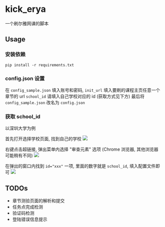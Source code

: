 # kick_erya
一个刷尔雅网课的脚本

## Usage

### 安装依赖

```
pip install -r requirements.txt
```

### config.json 设置
在 ```config_sample.json``` 填入账号和密码, ```init_url``` 填入要刷的课程主页任意一个章节的 url
```school_id``` 请填入自己学校对应的 id (获取方式见下方)
最后将 ```config_sample.json``` 改名为 ```config.json```

### 获取 school_id
以深圳大学为例

首先打开选择学校页面, 找到自己的学校
![](https://raw.githubusercontent.com/CubicPill/kick_erya/master/images/school-id-1.png)

右键点击超链接, 弹出菜单内选择 "审查元素" 选项 (Chrome 浏览器, 其他浏览器可能稍有不同)
![](https://raw.githubusercontent.com/CubicPill/kick_erya/master/images/school-id-2.png)

在弹出的窗口内找到 ```id="xxx"``` 一项, 里面的数字就是 ```school_id```, 填入配置文件即可
![](https://raw.githubusercontent.com/CubicPill/kick_erya/master/images/school-id-3.png)

## TODOs

- 章节测验页面的解析和提交
- 任务点完成检测
- 验证码检测
- 登陆错误信息提示
